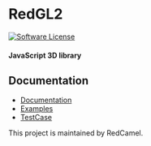 # RedGL2
[![Software License](https://img.shields.io/github/license/swisnl/build-size.svg)](LICENSE)

#### JavaScript 3D library ####

## Documentation
- [Documentation](https://redcamel.github.io/RedGL2/redDoc/index.html)
- [Examples](https://redcamel.github.io/RedGL2/example/index.html)
- [TestCase](https://redcamel.github.io/RedGL2/testCase/index.html)

This project is maintained by RedCamel.
